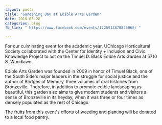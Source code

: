 ```yaml
---
layout: posts
title: "Gardening Day at Edible Arts Garden"
date: 2018-05-28
categories: blog
fb_link: " https://www.facebook.com/events/1725913870855068/ "

---
```


For our culminating event for the academic year, UChicago Horticultural Society collaborated with the Center for Identity + Inclusion and Civic Knowledge Project to act on the Timuel D. Black Edible Arts Garden at 5710 S. Woodlawn. 

Edible Arts Garden was founded in 2009 in honor of Timuel Black, one of the South Side's major leaders in the struggle for social justice and the author of Bridges of Memory, three volumes of oral histories from Bronzeville. Therefore, in addition to promote edible landscaping as beautiful, this garden also aims to give modern students and visitors a sense of Bronzeville in its heyday, when it was three or four times as densely populated as the rest of Chicago.

The fruits from this event's efforts of weeding and planting will be donated to a local food pantry.